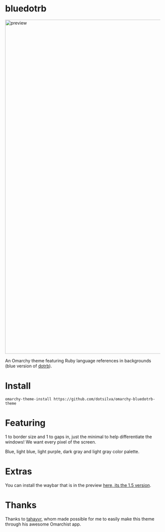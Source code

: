 # bluedotrb

<img width="1921" height="1081" alt="preview" src="https://github.com/user-attachments/assets/cff0af60-ab97-4804-8c27-e329538970f7" />


An Omarchy theme featuring Ruby language references in backgrounds (blue version of [dotrb](https://github.com/dotsilva/omarchy-dotrb-theme)).

# Install

```
omarchy-theme-install https://github.com/dotsilva/omarchy-bluedotrb-theme
```

# Featuring

1 to border size and 1 to gaps in, just the minimal to help differentiate the windows! We want every pixel of the screen.

Blue, light blue, light purple, dark gray and light gray color palette.

# Extras

You can install the waybar that is in the preview [here, its the 1.5 version](https://github.com/adsovetzky/Adsovetzky-Omarchy-s-Waybar).

# Thanks

Thanks to [tahayvr](https://github.com/tahayvr/omarchist), whom made possible for me to easily make this theme through his awesome Omarchist app.
